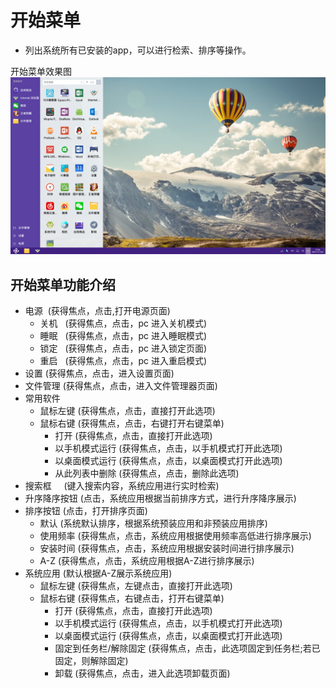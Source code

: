 # 开始菜单
   - 列出系统所有已安装的app，可以进行检索、排序等操作。
   
开始菜单效果图  
![](pic/kaishicaidan/startmenu.png)

## 开始菜单功能介绍
   - 电源  (获得焦点，点击,打开电源页面)
      - 关机   (获得焦点，点击，pc 进入关机模式)
      - 睡眠   (获得焦点，点击，pc 进入睡眠模式)
      - 锁定   (获得焦点，点击，pc 进入锁定页面)
      - 重启   (获得焦点，点击，pc 进入重启模式)
   - 设置   (获得焦点，点击，进入设置页面)
   - 文件管理    (获得焦点，点击，进入文件管理器页面)
   - 常用软件
      - 鼠标左键    (获得焦点，点击，直接打开此选项)
      - 鼠标右键    (获得焦点，点击，右键打开右键菜单)
         - 打开    (获得焦点，点击，直接打开此选项)
         - 以手机模式运行    (获得焦点，点击，以手机模式打开此选项)
         - 以桌面模式运行    (获得焦点，点击，以桌面模式打开此选项)
         - 从此列表中删除    (获得焦点，点击，删除此选项)
   - 搜索框     (键入搜索内容，系统应用进行实时检索)
   - 升序降序按钮     (点击，系统应用根据当前排序方式，进行升序降序展示)
   - 排序按钮    (点击，打开排序页面)
      - 默认   (系统默认排序，根据系统预装应用和非预装应用排序)
      - 使用频率    (获得焦点，点击，系统应用根据使用频率高低进行排序展示)
      - 安装时间    (获得焦点，点击，系统应用根据安装时间进行排序展示)
      - A-Z     (获得焦点，点击，系统应用根据A-Z进行排序展示)
   - 系统应用     (默认根据A-Z展示系统应用)
      - 鼠标左键     (获得焦点，左键点击，直接打开此选项)
      - 鼠标右键      (获得焦点，右键点击，打开右键菜单)
         - 打开     (获得焦点，点击，直接打开此选项)
         - 以手机模式运行     (获得焦点，点击，以手机模式打开此选项)
         - 以桌面模式运行     (获得焦点，点击，以桌面模式打开此选项)
         - 固定到任务栏/解除固定    (获得焦点，点击，此选项固定到任务栏;若已固定，则解除固定)
         - 卸载     (获得焦点，点击，进入此选项卸载页面)
